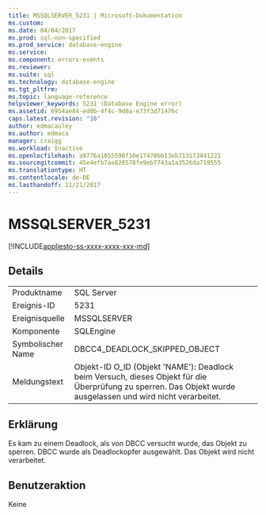 ```yaml
---
title: MSSQLSERVER_5231 | Microsoft-Dokumentation
ms.custom: 
ms.date: 04/04/2017
ms.prod: sql-non-specified
ms.prod_service: database-engine
ms.service: 
ms.component: errors-events
ms.reviewer: 
ms.suite: sql
ms.technology: database-engine
ms.tgt_pltfrm: 
ms.topic: language-reference
helpviewer_keywords: 5231 (Database Engine error)
ms.assetid: 6954ae84-ed0b-4f4c-9d0a-e73f3d71476c
caps.latest.revision: "16"
author: edmacauley
ms.author: edmaca
manager: craigg
ms.workload: Inactive
ms.openlocfilehash: a9776a1055598f10e17470bb13eb713173441221
ms.sourcegitcommit: 45e4efb7aa828578fe9eb7743a1a3526da719555
ms.translationtype: HT
ms.contentlocale: de-DE
ms.lasthandoff: 11/21/2017
---
```

# <a name="mssqlserver5231"></a>MSSQLSERVER_5231
[!INCLUDE[appliesto-ss-xxxx-xxxx-xxx-md](../../includes/appliesto-ss-xxxx-xxxx-xxx-md.md)]
  
## <a name="details"></a>Details  
  
|||  
|-|-|  
|Produktname|SQL Server|  
|Ereignis-ID|5231|  
|Ereignisquelle|MSSQLSERVER|  
|Komponente|SQLEngine|  
|Symbolischer Name|DBCC4_DEADLOCK_SKIPPED_OBJECT|  
|Meldungstext|Objekt-ID O_ID (Objekt 'NAME'): Deadlock beim Versuch, dieses Objekt für die Überprüfung zu sperren. Das Objekt wurde ausgelassen und wird nicht verarbeitet.|  
  
## <a name="explanation"></a>Erklärung  
Es kam zu einem Deadlock, als von DBCC versucht wurde, das Objekt zu sperren. DBCC wurde als Deadlockopfer ausgewählt. Das Objekt wird nicht verarbeitet.  
  
## <a name="user-action"></a>Benutzeraktion  
Keine  
  
